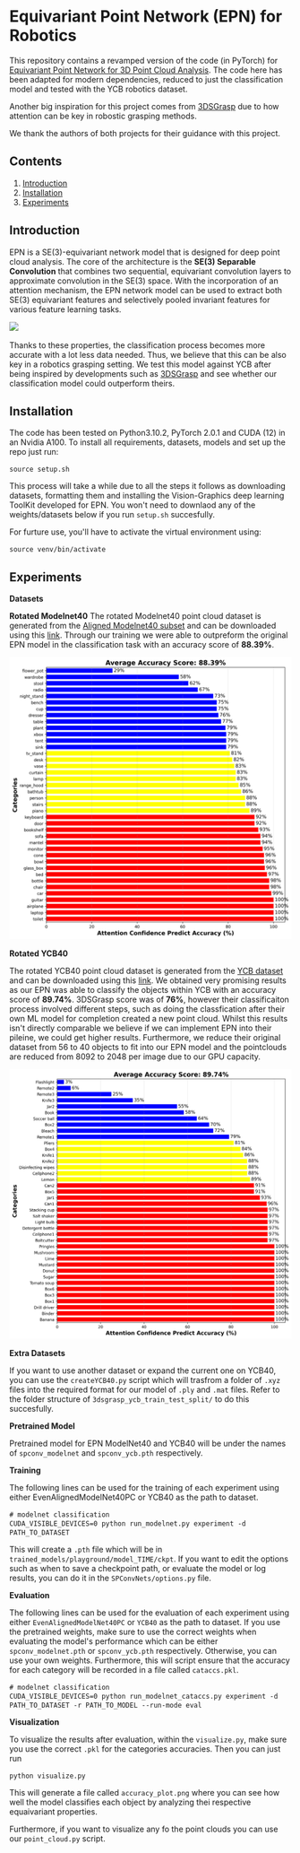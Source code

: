 
# Equivariant Point Network (EPN) for Robotics

This repository contains a revamped version of the code (in PyTorch) for [Equivariant Point Network for 3D Point Cloud Analysis](https://arxiv.org/abs/2103.14147). The code here has been adapted for modern dependencies, reduced to just the classification model and tested with the YCB robotics dataset.

Another big inspiration for this project comes from [3DSGrasp]("https://github.com/NunoDuarte/3DSGrasp") due to how attention can be key in robostic grasping methods. 

We thank the authors of both projects for their guidance with this project. 

## Contents

1. [Introduction](#introduction)
2. [Installation](#installation)
3. [Experiments](#experiments)
<!-- 4. [Contact](#contact) -->

## Introduction

EPN is a SE(3)-equivariant network model that is designed for deep point cloud analysis. The core of the architecture is the **SE(3) Separable Convolution** that combines two sequential, equivariant convolution layers to approximate convolution in the SE(3) space. With the incorporation of an attention mechanism, the EPN network model can be used to extract both SE(3) equivariant features and selectively pooled invariant features for various feature learning tasks.

![](https://github.com/nintendops/EPN_PointCloud/blob/main/media/spconv.png)

Thanks to these properties, the classification process becomes more accurate with a lot less data needed. Thus, we believe that this can be also key in a robotics grasping setting. We test this model against YCB after being inspired by developments such as [3DSGrasp]("https://github.com/NunoDuarte/3DSGrasp") and see whether our classification model could outperform theirs.

## Installation

The code has been tested on Python3.10.2, PyTorch 2.0.1 and CUDA (12) in an Nvidia A100. To install all requirements, datasets, models and set up the repo just run:

```
source setup.sh
```

This process will take a while due to all the steps it follows as downloading datasets, formatting them and installing the Vision-Graphics deep learning ToolKit developed for EPN. You won't need to downlaod any of the weights/datasets below if you run `setup.sh` succesfully.

For furture use, you'll have to activate the virtual environment using:

```
source venv/bin/activate
```
## Experiments

**Datasets**


**Rotated Modelnet40**
The rotated Modelnet40 point cloud dataset is generated from the [Aligned Modelnet40 subset](https://github.com/lmb-freiburg/orion) and can be downloaded using this [link](https://drive.google.com/file/d/1xRoYjz2KCwkyIPf21E-WKIZkjLYabPgJ/view?usp=sharing). Through our training we were able to outpreform the original EPN model in the classification task with an accuracy score of **88.39%**. 

![](https://github.com/gyalpodongo/EPN_robotics/blob/main/accuracy_plotModenet40.png)

**Rotated YCB40**

The rotated YCB40 point cloud dataset is generated from the [YCB dataset](https://www.ycbbenchmarks.com/) and can be downloaded using this [link](https://drive.google.com/file/d/1rnJP3Q2zvcj5uImxRu8yYwgk0O7md8dJ/view?usp=drive_link). We obtained very promising results as our EPN was able to classify the objects within YCB with an accuracy score of **89.74%**. 3DSGrasp score was of **76%**, however their classificaiton process involved different steps, such as doing the classfication after their own ML model for completion created a new point cloud. Whilst this results isn't directly comparable we believe if we can implement EPN into their pileine, we could get higher results. Furthermore, we reduce their original dataset from 56 to 40 objects to fit into our EPN model and the pointclouds are reduced from 8092 to 2048 per image due to our GPU capacity.

![](https://github.com/gyalpodongo/EPN_robotics/blob/main/accuracy_plotYCB40.png)


**Extra Datasets**

If you want to use another dataset or expand the current one on YCB40, you can use the `createYCB40.py` script which will trasfrom a folder of `.xyz` files into the required format for our model of `.ply` and `.mat` files. Refer to the folder structure of `3dsgrasp_ycb_train_test_split/` to do this succesfully.

**Pretrained Model**

Pretrained model for EPN ModelNet40 and YCB40 will be under the names of `spconv_modelnet` and `spconv_ycb.pth` respectively.

**Training**

The following lines can be used for the training of each experiment using either EvenAlignedModelNet40PC or YCB40 as the path to dataset.

```
# modelnet classification
CUDA_VISIBLE_DEVICES=0 python run_modelnet.py experiment -d PATH_TO_DATASET
```

This will create a `.pth` file which will be in `trained_models/playground/model_TIME/ckpt`. If you want to edit the options such as when to save a checkpoint path, or evaluate the model or log results, you can do it in the `SPConvNets/options.py` file.

**Evaluation**

The following lines can be used for the evaluation of each experiment using either `EvenAlignedModelNet40PC` or `YCB40` as the path to dataset. If you use the pretrained weights, make sure to use the correct weights when evaluating the model's performance which can be either `spconv_modelnet.pth` or `spconv_ycb.pth` respectively. Otherwise, you can use your own weights. Furthermore, this will script ensure that the accuracy for each category will be recorded in a file called `cataccs.pkl`.


```
# modelnet classification
CUDA_VISIBLE_DEVICES=0 python run_modelnet_cataccs.py experiment -d PATH_TO_DATASET -r PATH_TO_MODEL --run-mode eval
```

**Visualization**

To visualize the results after evaluation, within the `visualize.py`, make sure you use the correct `.pkl` for the categories accuracies. Then you can just run 
```
python visualize.py
```

This will generate a file called `accuracy_plot.png` where you can see how well the model classifies each object by analyzing thei respective equaivariant properties.

Furthermore, if you want to visualize any fo the point clouds you can use our `point_cloud.py` script.

<!-- 
## Contact

Gyalpo Dongo: gyalpodongo@gmail.com
Any discussions or concerns are welcomed! -->


